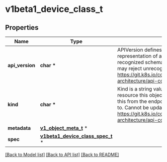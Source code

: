 # v1beta1_device_class_t

## Properties
Name | Type | Description | Notes
------------ | ------------- | ------------- | -------------
**api_version** | **char \*** | APIVersion defines the versioned schema of this representation of an object. Servers should convert recognized schemas to the latest internal value, and may reject unrecognized values. More info: https://git.k8s.io/community/contributors/devel/sig-architecture/api-conventions.md#resources | [optional] 
**kind** | **char \*** | Kind is a string value representing the REST resource this object represents. Servers may infer this from the endpoint the client submits requests to. Cannot be updated. In CamelCase. More info: https://git.k8s.io/community/contributors/devel/sig-architecture/api-conventions.md#types-kinds | [optional] 
**metadata** | [**v1_object_meta_t**](v1_object_meta.md) \* |  | [optional] 
**spec** | [**v1beta1_device_class_spec_t**](v1beta1_device_class_spec.md) \* |  | 

[[Back to Model list]](../README.md#documentation-for-models) [[Back to API list]](../README.md#documentation-for-api-endpoints) [[Back to README]](../README.md)


